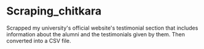 # Scraping_chitkara
Scrapped my university's official website's testimonial section that includes information about the alumni and the testimonials given by them. Then converted into a CSV file.
